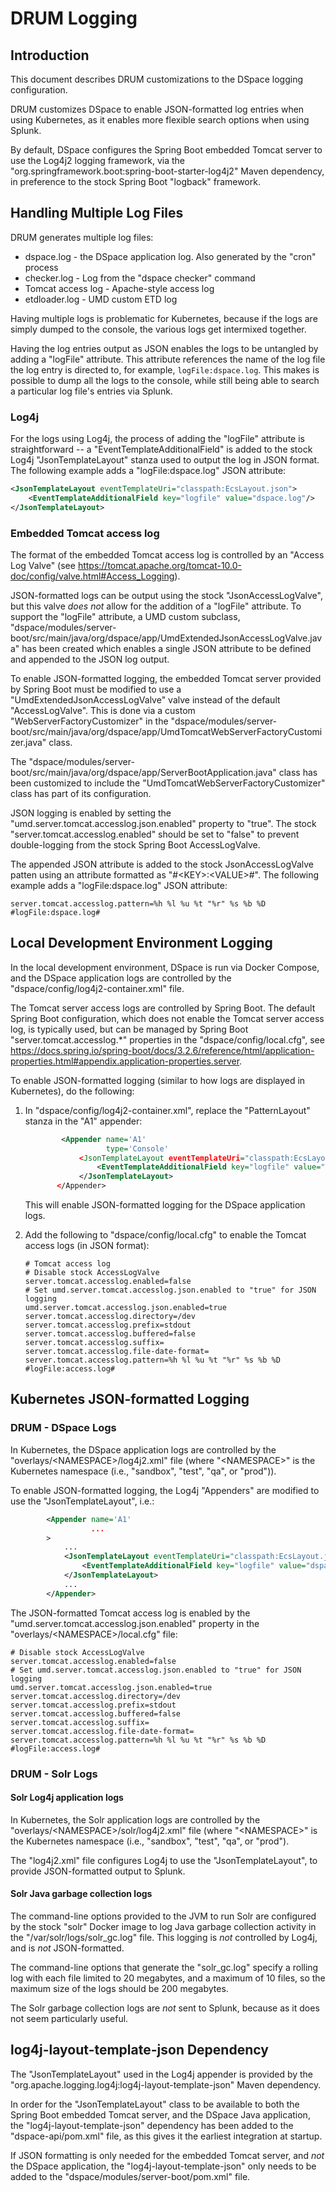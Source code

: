 # DRUM Logging

## Introduction

This document describes DRUM customizations to the DSpace logging configuration.

DRUM customizes DSpace to enable JSON-formatted log entries when using
Kubernetes, as it enables more flexible search options when using Splunk.

By default, DSpace configures the Spring Boot embedded Tomcat server to use the
Log4j2 logging framework, via the
"org.springframework.boot:spring-boot-starter-log4j2" Maven dependency, in
preference to the stock Spring Boot "logback" framework.

## Handling Multiple Log Files

DRUM generates multiple log files:

* dspace.log - the DSpace application log. Also generated by the "cron" process
* checker.log - Log from the "dspace checker" command
* Tomcat access log - Apache-style access log
* etdloader.log - UMD custom ETD log

Having multiple logs is problematic for Kubernetes, because if the logs are
simply dumped to the console, the various logs get intermixed together.

Having the log entries output as JSON enables the logs to be untangled by adding
a "logFile" attribute. This attribute references the name of the log file the
log entry is directed to, for example, `logFile:dspace.log`. This makes is
possible to dump all the logs to the console, while still being able to search
a particular log file's entries via Splunk.

### Log4j

For the logs using Log4j, the process of adding the "logFile" attribute is
straightforward -- a "EventTemplateAdditionalField" is added to the stock Log4j
"JsonTemplateLayout" stanza used to output the log in JSON format. The
following example adds a "logFile:dspace.log" JSON attribute:

```xml
<JsonTemplateLayout eventTemplateUri="classpath:EcsLayout.json">
    <EventTemplateAdditionalField key="logfile" value="dspace.log"/>
</JsonTemplateLayout>
```

### Embedded Tomcat access log

The format of the embedded Tomcat access log is controlled by an
"Access Log Valve"
(see <https://tomcat.apache.org/tomcat-10.0-doc/config/valve.html#Access_Logging>).

JSON-formatted logs can be output using the stock "JsonAccessLogValve", but this
valve *does not* allow for the addition of a "logFile" attribute. To support
the "logFile" attribute, a UMD custom subclass,
"dspace/modules/server-boot/src/main/java/org/dspace/app/UmdExtendedJsonAccessLogValve.java"
has been created which enables a single JSON attribute to be defined and
appended to the JSON log output.

To enable JSON-formatted logging, the embedded Tomcat server provided by Spring
Boot must be modified to use a "UmdExtendedJsonAccessLogValve"
valve instead of the default "AccessLogValve". This is done via a custom
"WebServerFactoryCustomizer" in the
"dspace/modules/server-boot/src/main/java/org/dspace/app/UmdTomcatWebServerFactoryCustomizer.java"
class.

The "dspace/modules/server-boot/src/main/java/org/dspace/app/ServerBootApplication.java"
class has been customized to include the "UmdTomcatWebServerFactoryCustomizer"
class has part of its configuration.

JSON logging is enabled by setting the
"umd.server.tomcat.accesslog.json.enabled" property to "true". The
stock "server.tomcat.accesslog.enabled" should be set to "false"
to prevent double-logging from the stock Spring Boot AccessLogValve.

The appended JSON attribute is added to the stock JsonAccessLogValve patten
using an attribute formatted as "#\<KEY>:\<VALUE>#". The
following example adds a "logFile:dspace.log" JSON attribute:

```text
server.tomcat.accesslog.pattern=%h %l %u %t "%r" %s %b %D #logFile:dspace.log#
```

## Local Development Environment Logging

In the local development environment, DSpace is run via Docker Compose, and
the DSpace application logs are controlled by the
"dspace/config/log4j2-container.xml" file.

The Tomcat server access logs are controlled by Spring Boot. The default
Spring Boot configuration, which does not enable the Tomcat server access log,
is typically used, but can be managed by Spring Boot "server.tomcat.accesslog.*"
properties in the "dspace/config/local.cfg", see
<https://docs.spring.io/spring-boot/docs/3.2.6/reference/html/application-properties.html#appendix.application-properties.server>.

To enable JSON-formatted logging (similar to how logs are displayed in
Kubernetes), do the following:

1) In "dspace/config/log4j2-container.xml", replace the "PatternLayout"
   stanza in the "A1" appender:

    ```xml
            <Appender name='A1'
                      type='Console'
                <JsonTemplateLayout eventTemplateUri="classpath:EcsLayout.json">
                    <EventTemplateAdditionalField key="logfile" value="dspace.log"/>
                </JsonTemplateLayout>
           </Appender>
    ```

   This will enable JSON-formatted logging for the DSpace application logs.

2) Add the following to "dspace/config/local.cfg" to enable the Tomcat access
   logs (in JSON format):

   ```text
   # Tomcat access log
   # Disable stock AccessLogValve
   server.tomcat.accesslog.enabled=false
   # Set umd.server.tomcat.accesslog.json.enabled to "true" for JSON logging
   umd.server.tomcat.accesslog.json.enabled=true
   server.tomcat.accesslog.directory=/dev
   server.tomcat.accesslog.prefix=stdout
   server.tomcat.accesslog.buffered=false
   server.tomcat.accesslog.suffix=
   server.tomcat.accesslog.file-date-format=
   server.tomcat.accesslog.pattern=%h %l %u %t "%r" %s %b %D #logFile:access.log#
   ```

## Kubernetes JSON-formatted Logging

### DRUM - DSpace Logs

In Kubernetes, the DSpace application logs are controlled by the
"overlays/\<NAMESPACE>/log4j2.xml" file (where "\<NAMESPACE>" is the Kubernetes
namespace (i.e., "sandbox", "test", "qa", or "prod")).

To enable JSON-formatted logging, the Log4j "Appenders" are modified to use
the "JsonTemplateLayout", i.e.:

```xml
        <Appender name='A1'
                  ...
        >
            ...
            <JsonTemplateLayout eventTemplateUri="classpath:EcsLayout.json">
                <EventTemplateAdditionalField key="logfile" value="dspace.log"/>
            </JsonTemplateLayout>
            ...
        </Appender>
```

The JSON-formatted Tomcat access log is enabled by the
"umd.server.tomcat.accesslog.json.enabled" property in the
"overlays/\<NAMESPACE>/local.cfg" file:

```text
# Disable stock AccessLogValve
server.tomcat.accesslog.enabled=false
# Set umd.server.tomcat.accesslog.json.enabled to "true" for JSON logging
umd.server.tomcat.accesslog.json.enabled=true
server.tomcat.accesslog.directory=/dev
server.tomcat.accesslog.prefix=stdout
server.tomcat.accesslog.buffered=false
server.tomcat.accesslog.suffix=
server.tomcat.accesslog.file-date-format=
server.tomcat.accesslog.pattern=%h %l %u %t "%r" %s %b %D #logFile:access.log#
```

### DRUM - Solr Logs

#### Solr Log4j application logs

In Kubernetes, the Solr application logs are controlled by the
"overlays/\<NAMESPACE>/solr/log4j2.xml" file (where "\<NAMESPACE>" is the
Kubernetes namespace (i.e., "sandbox", "test", "qa", or "prod").

The "log4j2.xml" file configures Log4j to use the "JsonTemplateLayout", to
provide JSON-formatted output to Splunk.

#### Solr Java garbage collection logs

The command-line options provided to the JVM to run Solr are configured by the
stock "solr" Docker image to log Java garbage collection activity in the
"/var/solr/logs/solr_gc.log" file. This logging is *not* controlled by Log4j,
and is *not* JSON-formatted.

The command-line options that generate the "solr_gc.log" specify a rolling log
with each file limited to 20 megabytes, and a maximum of 10 files, so the
maximum size of the logs should be 200 megabytes.

The Solr garbage collection logs are *not* sent to Splunk, because as it does
not seem particularly useful.

## log4j-layout-template-json Dependency

The "JsonTemplateLayout" used in the Log4j appender is provided by the
"org.apache.logging.log4j:log4j-layout-template-json" Maven dependency.

In order for the "JsonTemplateLayout" class to be available to both the
Spring Boot embedded Tomcat server, and the DSpace Java application, the
"log4j-layout-template-json" dependency has been added to the
"dspace-api/pom.xml" file, as this gives it the earliest integration at
startup.

If JSON formatting is only needed for the embedded Tomcat server, and *not*
the DSpace application, the "log4j-layout-template-json" only needs to be added
to the "dspace/modules/server-boot/pom.xml" file.
